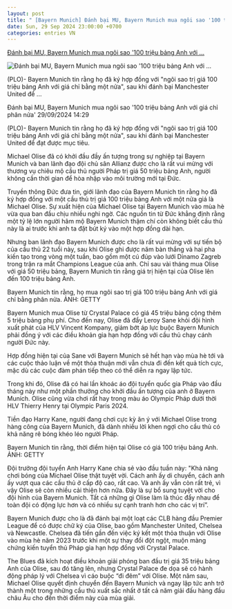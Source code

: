 ```yaml
---
layout: post
title: " [Bayern Munich] Đánh bại MU, Bayern Munich mua ngôi sao '100 triệu bảng Anh với ..."
date: Sun, 29 Sep 2024 23:00:00 +0700
categories: entries VN
---
```

[Đánh bại MU, Bayern Munich mua ngôi sao '100 triệu bảng Anh với ...](https://plo.vn/danh-bai-mu-bayern-munich-mua-ngoi-sao-100-trieu-bang-anh-voi-gia-chi-phan-nua-post812478.html)

![Đánh bại MU, Bayern Munich mua ngôi sao '100 triệu bảng Anh với ...](https://image.plo.vn/1200x630/Uploaded/2024/yqjvzdjwp/2024_09_29/bayern-munich-mua-ngoi-sao-100-trieu-bang-anh-olise-5993.jpg.webp)

(PLO)- Bayern Munich tin rằng họ đã ký hợp đồng với "ngôi sao trị giá 100 triệu bảng Anh với giá chỉ bằng một nửa", sau khi đánh bại Manchester United để ...

Đánh bại MU, Bayern Munich mua ngôi sao '100 triệu bảng Anh với giá chỉ phân nửa' 29/09/2024 14:29

(PLO)- Bayern Munich tin rằng họ đã ký hợp đồng với "ngôi sao trị giá 100 triệu bảng Anh với giá chỉ bằng một nửa", sau khi đánh bại Manchester United để đạt được mục tiêu.

Michael Olise đã có khởi đầu đầy ấn tượng trong sự nghiệp tại Bayern Munich và ban lãnh đạo đội chủ sân Allianz được cho là rất vui mừng với thương vụ chiêu mộ cầu thủ người Pháp trị giá 50 triệu bảng Anh, người không cần thời gian để hòa nhập vào môi trường mới tại Đức.

Truyền thông Đức đưa tin, giới lãnh đạo của Bayern Munich tin rằng họ đã ký hợp đồng với một cầu thủ trị giá 100 triệu bảng Anh với một nửa giá là Michael Olise. Sự xuất hiện của Michael Olise tại Bayern Munich vào mùa hè vừa qua ban đầu chịu nhiều nghi ngờ. Các nguồn tin từ Đức khẳng định rằng một tỷ lệ lớn người hâm mộ Bayern Munich thậm chí còn không biết cầu thủ này là ai trước khi anh ta đặt bút ký vào một hợp đồng dài hạn.

Nhưng ban lãnh đạo Bayern Munich được cho là rất vui mừng với sự tiến bộ của cầu thủ 22 tuổi này, sau khi Olise ghi được năm bàn thắng và hai pha kiến ​​tạo trong vòng một tuần, bao gồm một cú đúp vào lưới Dinamo Zagreb trong trận ra mắt Champions League của anh. Chỉ sau vài tháng mua Olise với giá 50 triệu bảng, Bayern Munich tin rằng giá trị hiện tại của Olise lên đến 100 triệu bảng Anh.

Bayern Munich tin rằng, họ mua ngôi sao trị giá 100 triệu bảng Anh với giá chỉ bằng phân nửa. ẢNH: GETTY

Bayern Munich mua Olise từ Crystal Palace có giá 45 triệu bảng cộng thêm 5 triệu bảng phụ phí. Cho đến nay, Olise đã đẩy Leroy Sane khỏi đội hình xuất phát của HLV Vincent Kompany, giảm bớt áp lực buộc Bayern Munich phải đồng ý với các điều khoản gia hạn hợp đồng với cầu thủ chạy cánh người Đức này.

Hợp đồng hiện tại của Sane với Bayern Munich sẽ hết hạn vào mùa hè tới và các cuộc thảo luận về một thỏa thuận mới vẫn chưa đi đến kết quả tích cực, mặc dù các cuộc đàm phán tiếp theo có thể diễn ra ngay lập tức.

Trong khi đó, Olise đã có hai lần khoác áo đội tuyển quốc gia Pháp vào đầu tháng này như một phần thưởng cho khởi đầu ấn tượng của anh ở Bayern Munich. Olise cũng vừa chơi rất hay trong màu áo Olympic Pháp dưới thời HLV Thierry Henry tại Olympic Paris 2024.

Tiền đạo Harry Kane, người đang chơi cực kỳ ăn ý với Michael Olise trong hàng công của Bayern Munich, đã dành nhiều lời khen ngợi cho cầu thủ có khả năng rê bóng khéo léo người Pháp.

Bayern Munich tin rằng, thời điểm hiện tại Olise có giá 100 triệu bảng Anh. ẢNH: GETTY

Đội trưởng đội tuyển Anh Harry Kane chia sẻ vào đầu tuần này: "Khả năng chơi bóng của Michael Olise thật tuyệt vời. Cách anh ấy di chuyển, cách anh ấy vượt qua các cầu thủ ở cấp độ cao, rất cao. Và anh ấy vẫn còn rất trẻ, vì vậy Olise sẽ còn nhiều cải thiện hơn nữa. Đây là sự bổ sung tuyệt vời cho đội hình của Bayern Munich. Tất cả những gì Olise làm là thúc đẩy nhau để toàn đội có động lực hơn và có nhiều sự cạnh tranh hơn cho các vị trí”.

Bayern Munich được cho là đã đánh bại một loạt các CLB hàng đầu Premier League để có được chữ ký của Olise, bao gồm Manchester United, Chelsea và Newcastle. Chelsea đã tiến gần đến việc ký kết một thỏa thuận với Olise vào mùa hè năm 2023 trước khi một sự thay đổi đột ngột, muộn màng chứng kiến ​​tuyển thủ Pháp gia hạn hợp đồng với Crystal Palace.

The Blues đã kích hoạt điều khoản giải phóng ban đầu trị giá 35 triệu bảng Anh của Olise, sau đó tăng lên, nhưng Crystal Palace đe dọa sẽ có hành động pháp lý với Chelsea vì cáo buộc “đi đêm” với Olise. Một năm sau, Michael Olise quyết định chuyển đến Bayern Munich và ngay lập tức anh trở thành một trong những cầu thủ xuất sắc nhất ở tất cả năm giải đấu hàng đầu châu Âu cho đến thời điểm này của mùa giải.

